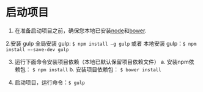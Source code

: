 # 启动项目
1. 在准备启动项目之前，确保您本地已安装[node](https://nodejs.org/en/)和[bower](https://bower.io/#install-bower).

2.安装 gulp
	全局安装 gulp: `$ npm install –g gulp` 或者  本地安装 gulp：`$ npm install –-save-dev gulp`
	
3. 运行下面命令安装项目依赖（本地已默认保留项目依赖文件）
a. 安装npm依赖包： `$ npm install`
b. 安装项目依赖包： `$ bower install`

4. 启动项目，运行命令：`$ gulp`
